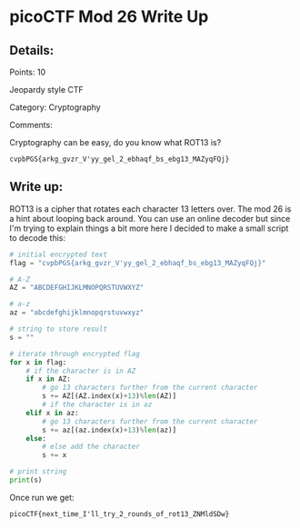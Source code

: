 
# picoCTF Mod 26 Write Up

## Details:
Points: 10

Jeopardy style CTF

Category: Cryptography

Comments:

Cryptography can be easy, do you know what ROT13 is? 
```
cvpbPGS{arkg_gvzr_V'yy_gel_2_ebhaqf_bs_ebg13_MAZyqFQj}
```

## Write up:

ROT13 is a cipher that rotates each character 13 letters over. The mod 26 is a hint about looping back around. You can use an online decoder but since I'm trying to explain things a bit more here I decided to make a small script to decode this:

```python
# initial encrypted text
flag = "cvpbPGS{arkg_gvzr_V'yy_gel_2_ebhaqf_bs_ebg13_MAZyqFQj}"

# A-Z
AZ = "ABCDEFGHIJKLMNOPQRSTUVWXYZ"

# a-z
az = "abcdefghijklmnopqrstuvwxyz"

# string to store result
s = ""

# iterate through encrypted flag
for x in flag:
    # if the character is in AZ
	if x in AZ:
        # go 13 characters further from the current character
		s += AZ[(AZ.index(x)+13)%len(AZ)]
    	# if the character is in az
	elif x in az:
        # go 13 characters further from the current character
		s += az[(az.index(x)+13)%len(az)]
	else:
        # else add the character
		s += x

# print string
print(s)
```

Once run we get:

```
picoCTF{next_time_I'll_try_2_rounds_of_rot13_ZNMldSDw}
```
